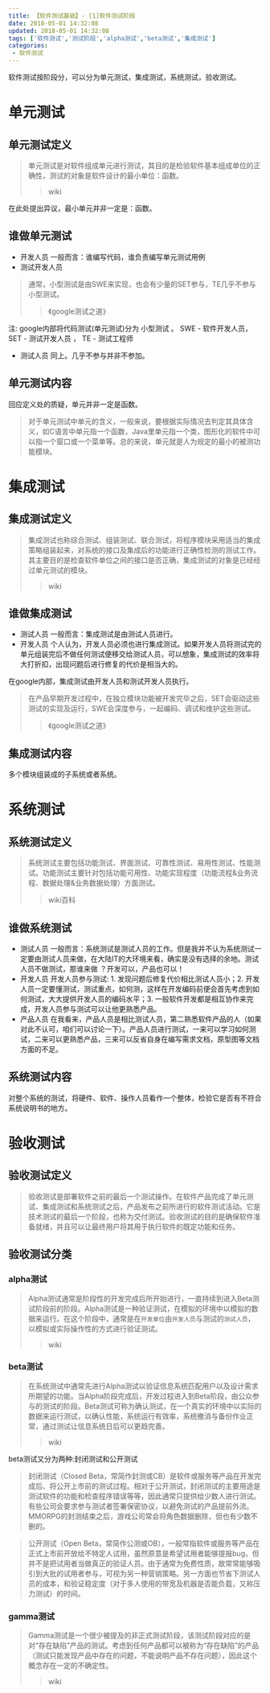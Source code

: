 ```yaml
---
title: 【软件测试基础】- [1]软件测试阶段
date: 2018-05-01 14:32:08
updated: 2018-05-01 14:32:08
tags: ['软件测试','测试阶段','alpha测试','beta测试','集成测试']
categories: 
 - 软件测试
---
```


软件测试按阶段分，可以分为单元测试，集成测试，系统测试，验收测试。

# 单元测试

## 单元测试定义

>单元测试是对软件组成单元进行测试，其目的是检验软件基本组成单位的正确性，测试的对象是软件设计的最小单位：函数。
>>wiki

在此处提出异议，最小单元并非一定是：函数。

## 谁做单元测试

- 开发人员
一般而言：谁编写代码，谁负责编写单元测试用例
- 测试开发人员

>通常，小型测试是由SWE来实现，也会有少量的SET参与，TE几乎不参与小型测试。
>> 《google测试之道》

注: google内部将代码测试(单元测试)分为 小型测试 。
SWE - 软件开发人员，SET - 测试开发人员 ， TE - 测试工程师

- 测试人员
同上。几乎不参与并非不参加。

## 单元测试内容
回应定义处的质疑，单元并非一定是函数。
>对于单元测试中单元的含义，一般来说，要根据实际情况去判定其具体含义，如C语言中单元指一个函数，Java里单元指一个类，图形化的软件中可以指一个窗口或一个菜单等。总的来说，单元就是人为规定的最小的被测功能模块。

# 集成测试

## 集成测试定义

>集成测试也称综合测试、组装测试、联合测试，将程序模块采用适当的集成策略组装起来，对系统的接口及集成后的功能进行正确性检测的测试工作。其主要目的是检查软件单位之间的接口是否正确，集成测试的对象是已经经过单元测试的模块。
>>wiki

## 谁做集成测试

- 测试人员
一般而言：集成测试是由测试人员进行。
- 开发人员
个人认为，开发人员必须也进行集成测试。如果开发人员将测试完的单元组装完后不做任何测试便移交给测试人员，可以想象，集成测试的效率将大打折扣，出现问题后进行修复的代价是相当大的。

在google内部，集成测试由开发人员和测试开发人员执行。
>在产品早期开发过程中，在独立模块功能被开发完毕之后，SET会驱动这些测试的实现及运行，SWE会深度参与，一起编码、调试和维护这些测试。
>>《google测试之道》

## 集成测试内容

多个模块组装成的子系统或者系统。

# 系统测试
## 系统测试定义
>系统测试主要包括功能测试、界面测试、可靠性测试、易用性测试、性能测试。功能测试主要针对包括功能可用性、功能实现程度（功能流程&业务流程、数据处理&业务数据处理）方面测试。
>> wiki百科

## 谁做系统测试

- 测试人员
一般而言：系统测试是测试人员的工作。但是我并不认为系统测试一定要由测试人员来做，在大陆IT的大环境来看，确实是没有选择的余地。测试人员不做测试，那谁来做 ？开发可以，产品也可以！
- 开发人员
开发人员参与测试: 1. 发现问题后修复代价相比测试人员小；2. 开发人员一定要懂测试，测试重点，如何测，这样在开发编码前便会首先考虑到如何测试，大大提供开发人员的编码水平；3. 一般软件开发都是相互协作来完成，开发人员参与测试可以让他更熟悉产品。
- 产品人员
在我看来，产品人员是相比测试人员，第二熟悉软件产品的人（如果对此不认可，咱们可以讨论一下）。产品人员进行测试，一来可以学习如何测试，二来可以更熟悉产品，三来可以反省自身在编写需求文档，原型图等文档方面的不足。

## 系统测试内容

对整个系统的测试，将硬件、软件、操作人员看作一个整体，检验它是否有不符合系统说明书的地方。

# 验收测试

## 验收测试定义

>验收测试是部署软件之前的最后一个测试操作。在软件产品完成了单元测试、集成测试和系统测试之后，产品发布之前所进行的软件测试活动。它是技术测试的最后一个阶段，也称为交付测试。验收测试的目的是确保软件准备就绪，并且可以让最终用户将其用于执行软件的既定功能和任务。

## 验收测试分类

### alpha测试

>Alpha测试通常是阶段性的开发完成后所开始进行，一直持续到进入Beta测试阶段前的阶段。Alpha测试是一种验证测试，在模拟的环境中以模拟的数据来运行。在这个阶段中，通常是在`开发单位`由`开发人员`与测试的`测试人员`，以模拟或实际操作性的方式进行验证测试。
>> wiki

### beta测试

>在系统测试中通常先进行Alpha测试以验证信息系统匹配用户以及设计需求所期望的功能。当Alpha阶段完成后，开发过程进入到Beta阶段，由公众参与的测试的阶段。Beta测试可称为确认测试，在一个真实的环境中以实际的数据来运行测试，以确认性能，系统运行有效率，系统撤消与备份作业正常，通过测试让信息系统日后可以更趋完善。
>>wiki

beta测试又分为两种:封闭测试和公开测试

>封闭测试（Closed Beta，常简作封测或CB）是软件或服务等产品在开发完成后、将公开上市前的测试过程。相对于公开测试，封闭测试的主要用途是测试软件的功能和检查程序错误等等，因此通常只提供给少数人进行测试。有些公司会要求参与测试者签署保密协议，以避免测试的产品提前外流。MMORPG的封测结束之后，游戏公司常会将角色数据删除，但也有少数不删的。

>公开测试（Open Beta，常简作公测或OB），一般常指软件或服务等产品在正式上市前开放给不特定人试用，虽然原意是希望试用者能够提报bug，但并不是把试用者当做真正的验证人员。由于通常为免费性质，故常常能够吸引到大批的试用者参与，可视为另一种营销策略。另一方面也节省下测试人员的成本，和验证稳定度（对于多人使用的带宽及机器是否能负载，又称压力测试）的时间。

### gamma测试

>Gamma测试是一个很少被提及的非正式测试阶段，该测试阶段对应的是对“存在缺陷”产品的测试。考虑到任何产品都可以被称为“存在缺陷”的产品（测试只能发现产品中存在的问题，不能说明产品不存在问题），因此这个概念存在一定的不确定性。
>>wiki